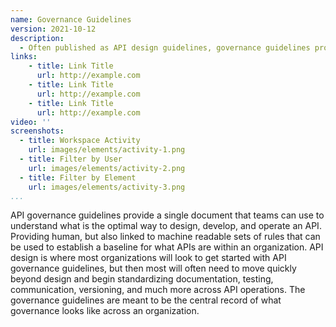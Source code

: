 ```yaml
---
name: Governance Guidelines
version: 2021-10-12
description: 
  - Often published as API design guidelines, governance guidelines provide details on the standards for the design of APIs, but also provide guidance on documentation, testing, and other aspects of API operations. Providing a human readable document that is maintained centrally or across teams, helping API designers and developers understand what makes for good quality APIs.
links:
    - title: Link Title
      url: http://example.com
    - title: Link Title
      url: http://example.com
    - title: Link Title
      url: http://example.com                   
video: ''
screenshots:
  - title: Workspace Activity
    url: images/elements/activity-1.png      
  - title: Filter by User
    url: images/elements/activity-2.png   
  - title: Filter by Element
    url: images/elements/activity-3.png     
...
```

API governance guidelines provide a single document that teams can use to understand what is the optimal way to design, develop, and operate an API. Providing human, but also linked to machine readable sets of rules that can be used to establish a baseline for what APIs are within an organization. API design is where most organizations will look to get started with API governance guidelines, but then most will often need to move quickly beyond design and begin standardizing documentation, testing, communication, versioning, and much more across API operations. The governance guidelines are meant to be the central record of what governance looks like across an organization.

